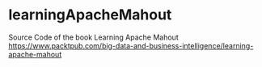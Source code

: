 # learningApacheMahout
Source Code of the book Learning Apache Mahout https://www.packtpub.com/big-data-and-business-intelligence/learning-apache-mahout
